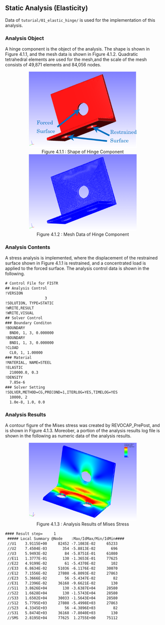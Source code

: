 ## Static Analysis (Elasticity)

Data of `tutorial/01_elastic_hinge/` is used for the implementation of this analysis.

### Analysis Object

A hinge component is the object of the analysis. The shape is shown in Figure 4.1.1, and the mesh data is shown in Figure 4.1.2. Quadratic tetrahedral elements are used for the mesh,and the scale of the mesh consists of 49,871 elements and 84,056 nodes.

<div style="text-align: center;">
<img src="./media/tutorial01_01.png" width="350px"><br>
Figure 4.1.1 : Shape of Hinge Component
</div>

<div style="text-align: center;">
<img src="./media/tutorial01_02.png" width="350px"><br>
Figure 4.1.2 : Mesh Data of Hinge Component
</div>

### Analysis Contents

A stress analysis is implemented, where the displacement of the restrained surface shown in Figure 4.1.1 is restrained, and a concentrated load is applied to the forced surface. The analysis control data is shown in the following.

```
# Control File for FISTR
## Analysis Control
!VERSION
                  3
!SOLUTION, TYPE=STATIC
!WRITE,RESULT
!WRITE,VISUAL
## Solver Control
### Boundary Conditon
!BOUNDARY
  BND0, 1, 3, 0.000000
!BOUNDARY
  BND1, 1, 3, 0.000000
!CLOAD
  CL0, 1, 1.00000
### Material
!MATERIAL, NAME=STEEL
!ELASTIC
  210000.0, 0.3
!DENSITY
  7.85e-6
### Solver Setting
!SOLVER,METHOD=CG,PRECOND=1,ITERLOG=YES,TIMELOG=YES
  10000, 2
  1.0e-8, 1.0, 0.0
```

### Analysis Results

A contour figure of the Mises stress was created by REVOCAP_PrePost, and is shown in Figure 4.1.3. Moreober, a portion of the analysis results log file is shown in the following as numeric data of the analysis results.

<div style="text-align: center;">
<img src="./media/tutorial01_03.png" width="350px"><br>
Figure 4.1.3 : Analysis Results of Mises Stress
</div>

```
#### Result step=     1
 ##### Local Summary @Node    :Max/IdMax/Min/IdMin####
 //U1    3.9115E+00     82452 -7.1083E-02     65233
 //U2    7.4504E-03       354 -5.8813E-02       696
 //U3    5.9493E-02        84 -5.8751E-01     61080
 //E11   1.3777E-01       130 -1.3653E-01     77625
 //E22   4.9199E-02        61 -5.4370E-02       102
 //E33   6.8634E-02     51036 -6.1176E-02     30070
 //E12   7.1556E-02     27808 -6.8093E-02     27863
 //E23   5.3666E-02        56 -5.4347E-02        82
 //E31   7.2396E-02     36168 -9.6621E-02       130
 //S11   3.8626E+04       130 -3.6387E+04     28580
 //S22   1.6628E+04       130 -1.5743E+04     28580
 //S33   1.6502E+04     30033 -1.5643E+04     28580
 //S12   5.7795E+03     27808 -5.4998E+03     27863
 //S23   4.3345E+03        56 -4.3896E+03        82
 //S31   5.8474E+03     36168 -7.8040E+03       130
 //SMS   2.8195E+04     77625  1.2755E+00     75112
```

